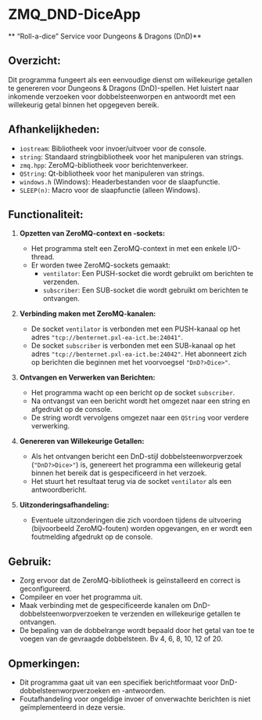 # **ZMQ_DND-DiceApp**
** “Roll-a-dice” Service voor Dungeons & Dragons (DnD)**

## **Overzicht:**
Dit programma fungeert als een eenvoudige dienst om willekeurige getallen te genereren voor Dungeons & Dragons (DnD)-spellen. Het luistert naar inkomende verzoeken voor dobbelsteenworpen en antwoordt met een willekeurig getal binnen het opgegeven bereik.

## **Afhankelijkheden:**
- `iostream`: Bibliotheek voor invoer/uitvoer voor de console.
- `string`: Standaard stringbibliotheek voor het manipuleren van strings.
- `zmq.hpp`: ZeroMQ-bibliotheek voor berichtenverkeer.
- `QString`: Qt-bibliotheek voor het manipuleren van strings.
- `windows.h` (Windows): Headerbestanden voor de slaapfunctie.
- `SLEEP(n)`: Macro voor de slaapfunctie (alleen Windows).

## **Functionaliteit:**
1. **Opzetten van ZeroMQ-context en -sockets:**
   - Het programma stelt een ZeroMQ-context in met een enkele I/O-thread.
   - Er worden twee ZeroMQ-sockets gemaakt:
     - `ventilator`: Een PUSH-socket die wordt gebruikt om berichten te verzenden.
     - `subscriber`: Een SUB-socket die wordt gebruikt om berichten te ontvangen.

2. **Verbinding maken met ZeroMQ-kanalen:**
   - De socket `ventilator` is verbonden met een PUSH-kanaal op het adres `"tcp://benternet.pxl-ea-ict.be:24041"`.
   - De socket `subscriber` is verbonden met een SUB-kanaal op het adres `"tcp://benternet.pxl-ea-ict.be:24042"`. Het abonneert zich op berichten die beginnen met het voorvoegsel `"DnD?>Dice>"`.

3. **Ontvangen en Verwerken van Berichten:**
   - Het programma wacht op een bericht op de socket `subscriber`.
   - Na ontvangst van een bericht wordt het omgezet naar een string en afgedrukt op de console.
   - De string wordt vervolgens omgezet naar een `QString` voor verdere verwerking.

4. **Genereren van Willekeurige Getallen:**
   - Als het ontvangen bericht een DnD-stijl dobbelsteenworpverzoek (`"DnD?>Dice>"`) is, genereert het programma een willekeurig getal binnen het bereik dat is gespecificeerd in het verzoek.
   - Het stuurt het resultaat terug via de socket `ventilator` als een antwoordbericht.

5. **Uitzonderingsafhandeling:**
   - Eventuele uitzonderingen die zich voordoen tijdens de uitvoering (bijvoorbeeld ZeroMQ-fouten) worden opgevangen, en er wordt een foutmelding afgedrukt op de console.

## **Gebruik:**
- Zorg ervoor dat de ZeroMQ-bibliotheek is geïnstalleerd en correct is geconfigureerd.
- Compileer en voer het programma uit.
- Maak verbinding met de gespecificeerde kanalen om DnD-dobbelsteenworpverzoeken te verzenden en willekeurige getallen te ontvangen.
- De bepaling van de dobbelrange wordt bepaald door het getal van toe te voegen van de gevraagde dobbelsteen.  Bv 4, 6, 8, 10, 12 of 20.

## **Opmerkingen:**
- Dit programma gaat uit van een specifiek berichtformaat voor DnD-dobbelsteenworpverzoeken en -antwoorden.
- Foutafhandeling voor ongeldige invoer of onverwachte berichten is niet geïmplementeerd in deze versie.

